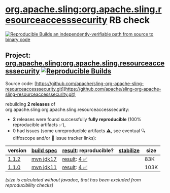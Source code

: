 [org.apache.sling:org.apache.sling.resourceaccesssecurity](https://central.sonatype.com/artifact/org.apache.sling/org.apache.sling.resourceaccesssecurity/versions) RB check
=======

[![Reproducible Builds](https://reproducible-builds.org/images/logos/rb.svg) an independently-verifiable path from source to binary code](https://reproducible-builds.org/)

## Project: [org.apache.sling:org.apache.sling.resourceaccesssecurity](https://central.sonatype.com/artifact/org.apache.sling/org.apache.sling.resourceaccesssecurity/versions) [![Reproducible Builds](https://img.shields.io/endpoint?url=https://raw.githubusercontent.com/jvm-repo-rebuild/reproducible-central/master/content/org/apache/sling/org.apache.sling.resourceaccesssecurity/badge.json)](https://github.com/jvm-repo-rebuild/reproducible-central/blob/master/content/org/apache/sling/org.apache.sling.resourceaccesssecurity/README.md)

Source code: [https://github.com/apache/sling-org-apache-sling-resourceaccesssecurity.git](https://github.com/apache/sling-org-apache-sling-resourceaccesssecurity.git)

rebuilding **2 releases** of org.apache.sling:org.apache.sling.resourceaccesssecurity:
- **2** releases were found successfully **fully reproducible** (100% reproducible artifacts :white_check_mark:),
- 0 had issues (some unreproducible artifacts :warning:, see eventual :mag: diffoscope and/or :memo: issue tracker links):

| version | [build spec](/BUILDSPEC.md) | [result](https://reproducible-builds.org/docs/jvm/): reproducible? | [stabilize](https://github.com/google/oss-rebuild/blob/main/cmd/stabilize/README.md) | size |
| -- | --------- | ------ | ------ | -- |
| [1.1.2](https://central.sonatype.com/artifact/org.apache.sling/org.apache.sling.resourceaccesssecurity/1.1.2/pom) | [mvn jdk17](org.apache.sling.resourceaccesssecurity-1.1.2.buildspec) | [result](org.apache.sling.resourceaccesssecurity-1.1.2.buildinfo): [4 :white_check_mark: ](org.apache.sling.resourceaccesssecurity-1.1.2.buildcompare) | | 83K |
| [1.1.0](https://central.sonatype.com/artifact/org.apache.sling/org.apache.sling.resourceaccesssecurity/1.1.0/pom) | [mvn jdk11](org.apache.sling.resourceaccesssecurity-1.1.0.buildspec) | [result](org.apache.sling.resourceaccesssecurity-1.1.0.buildinfo): [4 :white_check_mark: ](org.apache.sling.resourceaccesssecurity-1.1.0.buildcompare) | | 103K |

<i>(size is calculated without javadoc, that has been excluded from reproducibility checks)</i>

